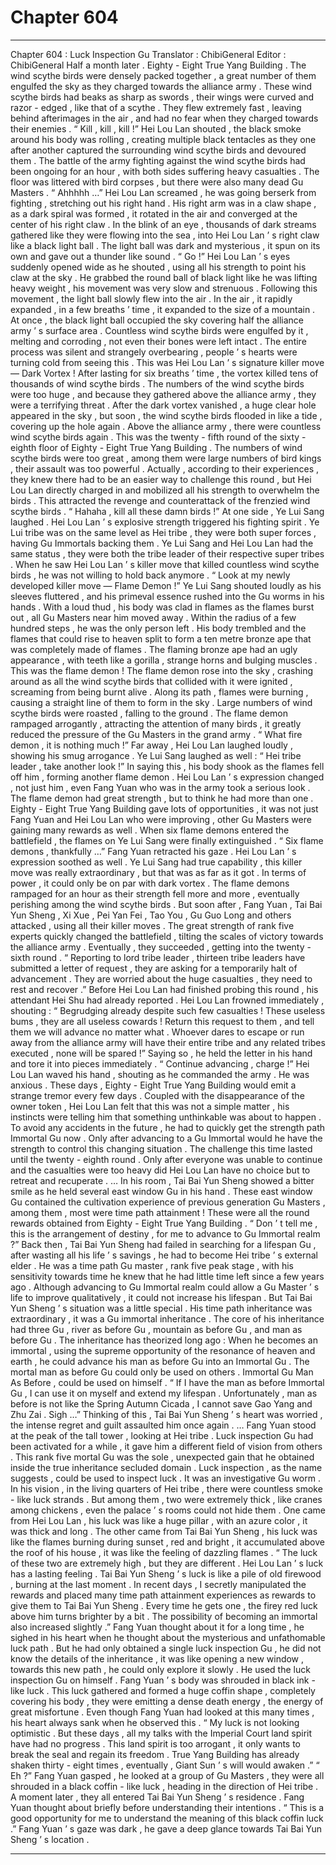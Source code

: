 
# Chapter 604


---

Chapter 604 : Luck Inspection Gu
Translator :
ChibiGeneral
Editor :
ChibiGeneral
Half a month later .
Eighty - Eight True Yang Building .
The wind scythe birds were densely packed together , a great number of them engulfed the sky as they charged towards the alliance army .
These wind scythe birds had beaks as sharp as swords , their wings were curved and razor - edged , like that of a scythe . They flew extremely fast , leaving behind afterimages in the air , and had no fear when they charged towards their enemies .
“ Kill , kill , kill !” Hei Lou Lan shouted , the black smoke around his body was rolling , creating multiple black tentacles as they one after another captured the surrounding wind scythe birds and devoured them .
The battle of the army fighting against the wind scythe birds had been ongoing for an hour , with both sides suffering heavy casualties .
The floor was littered with bird corpses , but there were also many dead Gu Masters .
“ Ahhhhh …” Hei Lou Lan screamed , he was going berserk from fighting , stretching out his right hand .
His right arm was in a claw shape , as a dark spiral was formed , it rotated in the air and converged at the center of his right claw .
In the blink of an eye , thousands of dark streams gathered like they were flowing into the sea , into Hei Lou Lan ’ s right claw like a black light ball .
The light ball was dark and mysterious , it spun on its own and gave out a thunder like sound .
“ Go !” Hei Lou Lan ’ s eyes suddenly opened wide as he shouted , using all his strength to point his claw at the sky .
He grabbed the round ball of black light like he was lifting heavy weight , his movement was very slow and strenuous .
Following this movement , the light ball slowly flew into the air .
In the air , it rapidly expanded , in a few breaths ’ time , it expanded to the size of a mountain .
At once , the black light ball occupied the sky covering half the alliance army ’ s surface area .
Countless wind scythe birds were engulfed by it , melting and corroding , not even their bones were left intact .
The entire process was silent and strangely overbearing , people ’ s hearts were turning cold from seeing this .
This was Hei Lou Lan ’ s signature killer move — Dark Vortex !
After lasting for six breaths ’ time , the vortex killed tens of thousands of wind scythe birds .
The numbers of the wind scythe birds were too huge , and because they gathered above the alliance army , they were a terrifying threat .
After the dark vortex vanished , a huge clear hole appeared in the sky , but soon , the wind scythe birds flooded in like a tide , covering up the hole again . Above the alliance army , there were countless wind scythe birds again .
This was the twenty - fifth round of the sixty - eighth floor of Eighty - Eight True Yang Building .
The numbers of wind scythe birds were too great , among them were large numbers of bird kings , their assault was too powerful .
Actually , according to their experiences , they knew there had to be an easier way to challenge this round , but Hei Lou Lan directly charged in and mobilized all his strength to overwhelm the birds .
This attracted the revenge and counterattack of the frenzied wind scythe birds .
“ Hahaha , kill all these damn birds !” At one side , Ye Lui Sang laughed . Hei Lou Lan ’ s explosive strength triggered his fighting spirit .
Ye Lui tribe was on the same level as Hei tribe , they were both super forces , having Gu Immortals backing them . Ye Lui Sang and Hei Lou Lan had the same status , they were both the tribe leader of their respective super tribes .
When he saw Hei Lou Lan ’ s killer move that killed countless wind scythe birds , he was not willing to hold back anymore .
“ Look at my newly developed killer move — Flame Demon !”
Ye Lui Sang shouted loudly as his sleeves fluttered , and his primeval essence rushed into the Gu worms in his hands .
With a loud thud , his body was clad in flames as the flames burst out , all Gu Masters near him moved away .
Within the radius of a few hundred steps , he was the only person left .
His body trembled and the flames that could rise to heaven split to form a ten metre bronze ape that was completely made of flames .
The flaming bronze ape had an ugly appearance , with teeth like a gorilla , strange horns and bulging muscles . This was the flame demon !
The flame demon rose into the sky , crashing around as all the wind scythe birds that collided with it were ignited , screaming from being burnt alive .
Along its path , flames were burning , causing a straight line of them to form in the sky . Large numbers of wind scythe birds were roasted , falling to the ground .
The flame demon rampaged arrogantly , attracting the attention of many birds , it greatly reduced the pressure of the Gu Masters in the grand army .
“ What fire demon , it is nothing much !” Far away , Hei Lou Lan laughed loudly , showing his smug arrogance .
Ye Lui Sang laughed as well : “ Hei tribe leader , take another look !”
In saying this , his body shook as the flames fell off him , forming another flame demon .
Hei Lou Lan ’ s expression changed , not just him , even Fang Yuan who was in the army took a serious look . The flame demon had great strength , but to think he had more than one .
Eighty - Eight True Yang Building gave lots of opportunities , it was not just Fang Yuan and Hei Lou Lan who were improving , other Gu Masters were gaining many rewards as well .
When six flame demons entered the battlefield , the flames on Ye Lui Sang were finally extinguished .
“ Six flame demons , thankfully …” Fang Yuan retracted his gaze .
Hei Lou Lan ’ s expression soothed as well .
Ye Lui Sang had true capability , this killer move was really extraordinary , but that was as far as it got . In terms of power , it could only be on par with dark vortex .
The flame demons rampaged for an hour as their strength fell more and more , eventually perishing among the wind scythe birds .
But soon after , Fang Yuan , Tai Bai Yun Sheng , Xi Xue , Pei Yan Fei , Tao You , Gu Guo Long and others attacked , using all their killer moves . The great strength of rank five experts quickly changed the battlefield , tilting the scales of victory towards the alliance army .
Eventually , they succeeded , getting into the twenty - sixth round .
“ Reporting to lord tribe leader , thirteen tribe leaders have submitted a letter of request , they are asking for a temporarily halt of advancement . They are worried about the huge casualties , they need to rest and recover .” Before Hei Lou Lan had finished probing this round , his attendant Hei Shu had already reported .
Hei Lou Lan frowned immediately , shouting : “ Begrudging already despite such few casualties ! These useless bums , they are all useless cowards ! Return this request to them , and tell them we will advance no matter what . Whoever dares to escape or run away from the alliance army will have their entire tribe and any related tribes executed , none will be spared !”
Saying so , he held the letter in his hand and tore it into pieces immediately .
“ Continue advancing , charge !” Hei Lou Lan waved his hand , shouting as he commanded the army .
He was anxious .
These days , Eighty - Eight True Yang Building would emit a strange tremor every few days .
Coupled with the disappearance of the owner token , Hei Lou Lan felt that this was not a simple matter , his instincts were telling him that something unthinkable was about to happen .
To avoid any accidents in the future , he had to quickly get the strength path Immortal Gu now . Only after advancing to a Gu Immortal would he have the strength to control this changing situation .
The challenge this time lasted until the twenty - eighth round . Only after everyone was unable to continue and the casualties were too heavy did Hei Lou Lan have no choice but to retreat and recuperate .
…
In his room , Tai Bai Yun Sheng showed a bitter smile as he held several east window Gu in his hand .
These east window Gu contained the cultivation experience of previous generation Gu Masters , among them , most were time path attainment !
These were all the round rewards obtained from Eighty - Eight True Yang Building .
“ Don ’ t tell me , this is the arrangement of destiny , for me to advance to Gu Immortal realm ?”
Back then , Tai Bai Yun Sheng had failed in searching for a lifespan Gu , after wasting all his life ’ s savings , he had to become Hei tribe ’ s external elder .
He was a time path Gu master , rank five peak stage , with his sensitivity towards time he knew that he had little time left since a few years ago .
Although advancing to Gu Immortal realm could allow a Gu Master ’ s life to improve qualitatively , it could not increase his lifespan . But Tai Bai Yun Sheng ’ s situation was a little special .
His time path inheritance was extraordinary , it was a Gu immortal inheritance .
The core of his inheritance had three Gu , river as before Gu , mountain as before Gu , and man as before Gu .
The inheritance has theorized long ago : When he becomes an immortal , using the supreme opportunity of the resonance of heaven and earth , he could advance his man as before Gu into an Immortal Gu .
The mortal man as before Gu could only be used on others .
Immortal Gu Man As Before , could be used on himself .
“ If I have the man as before Immortal Gu , I can use it on myself and extend my lifespan . Unfortunately , man as before is not like the Spring Autumn Cicada , I cannot save Gao Yang and Zhu Zai . Sigh …”
Thinking of this , Tai Bai Yun Sheng ’ s heart was worried , the intense regret and guilt assaulted him once again .
…
Fang Yuan stood at the peak of the tall tower , looking at Hei tribe .
Luck inspection Gu had been activated for a while , it gave him a different field of vision from others .
This rank five mortal Gu was the sole , unexpected gain that he obtained inside the true inheritance secluded domain .
Luck inspection , as the name suggests , could be used to inspect luck . It was an investigative Gu worm .
In his vision , in the living quarters of Hei tribe , there were countless smoke - like luck strands . But among them , two were extremely thick , like cranes among chickens , even the palace ’ s rooms could not hide them .
One came from Hei Lou Lan , his luck was like a huge pillar , with an azure color , it was thick and long . The other came from Tai Bai Yun Sheng , his luck was like the flames burning during sunset , red and bright , it accumulated above the roof of his house , it was like the feeling of dazzling flames .
“ The luck of these two are extremely high , but they are different . Hei Lou Lan ’ s luck has a lasting feeling . Tai Bai Yun Sheng ’ s luck is like a pile of old firewood , burning at the last moment . In recent days , I secretly manipulated the rewards and placed many time path attainment experiences as rewards to give them to Tai Bai Yun Sheng . Every time he gets one , the firey red luck above him turns brighter by a bit . The possibility of becoming an immortal also increased slightly .”
Fang Yuan thought about it for a long time , he sighed in his heart when he thought about the mysterious and unfathomable luck path .
But he had only obtained a single luck inspection Gu , he did not know the details of the inheritance , it was like opening a new window , towards this new path , he could only explore it slowly .
He used the luck inspection Gu on himself .
Fang Yuan ’ s body was shrouded in black ink - like luck . This luck gathered and formed a huge coffin shape , completely covering his body , they were emitting a dense death energy , the energy of great misfortune .
Even though Fang Yuan had looked at this many times , his heart always sank when he observed this .
“ My luck is not looking optimistic . But these days , all my talks with the Imperial Court land spirit have had no progress . This land spirit is too arrogant , it only wants to break the seal and regain its freedom . True Yang Building has already shaken thirty - eight times , eventually , Giant Sun ’ s will would awaken .”
“ Eh ?” Fang Yuan gasped , he looked at a group of Gu Masters , they were all shrouded in a black coffin - like luck , heading in the direction of Hei tribe .
A moment later , they all entered Tai Bai Yun Sheng ’ s residence .
Fang Yuan thought about briefly before understanding their intentions .
“ This is a good opportunity for me to understand the meaning of this black coffin luck .” Fang Yuan ’ s gaze was dark , he gave a deep glance towards Tai Bai Yun Sheng ’ s location .

---

